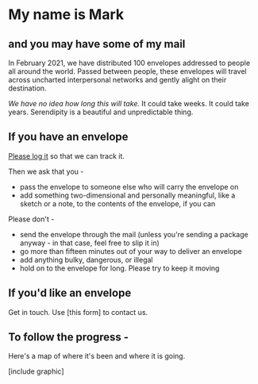 # My name is Mark
## and you may have some of my mail

In February 2021, we have distributed 100 envelopes addressed to people all around the world. Passed between people, these envelopes will 
travel across uncharted interpersonal networks and gently alight on their destination. 

*We have no idea how long this will take.* It could take weeks. It could take years. Serendipity is a beautiful and unpredictable
thing.

## If you have an envelope

[Please log it](https://docs.google.com/forms/d/e/1FAIpQLScET7yQ-EsC9XcU9C10_-JEDKle6BauKJiz5RjW38yuDgBPwA/viewform) 
so that we can track it.

Then we ask that you -

- pass the envelope to someone else who will carry the envelope on
- add something two-dimensional and personally meaningful, like a sketch or a note, to the contents of the envelope, if you can

Please don't -

- send the envelope through the mail (unless you're sending a package anyway - in that case, feel free to slip it in)
- go more than fifteen minutes out of your way to deliver an envelope
- add anything bulky, dangerous, or illegal
- hold on to the envelope for long. Please try to keep it moving

## If you'd like an envelope

Get in touch. Use [this form] to contact us.

## To follow the progress -

Here's a map of where it's been and where it is going.

[include graphic]
